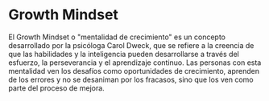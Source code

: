 # Growth Mindset

El Growth Mindset o "mentalidad de crecimiento" es un concepto desarrollado por la psicóloga Carol Dweck, que se refiere a la creencia de que las habilidades y la inteligencia pueden desarrollarse a través del esfuerzo, la perseverancia y el aprendizaje continuo. Las personas con esta mentalidad ven los desafíos como oportunidades de crecimiento, aprenden de los errores y no se desaniman por los fracasos, sino que los ven como parte del proceso de mejora.
